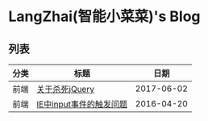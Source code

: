 # LangZhai(智能小菜菜)'s Blog

## 列表

| 分类 | 标题 | 日期 |
| --- | --- | :---: |
| 前端 | [关于杀死jQuery](https://langzhai-rebirth.github.io/blog/article/about-kill-jquery.html) | 2017-06-02 |
| 前端 | [IE中input事件的触发问题](https://langzhai-rebirth.github.io/blog/article/the-input-event-trigger-problem-in-ie.html) | 2016-04-20 |
